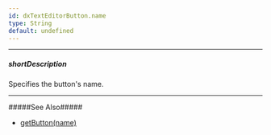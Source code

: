 ```yaml
---
id: dxTextEditorButton.name
type: String
default: undefined
---
```

---
##### shortDescription
Specifies the button's name.

---
#####See Also#####
- [getButton(name)]({basewidgetpath}/Methods/#getButtonname)